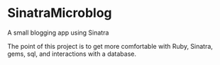 # SinatraMicroblog
A small blogging app using Sinatra

The point of this project is to get more comfortable with Ruby, Sinatra, gems, sql, and interactions with a database.
